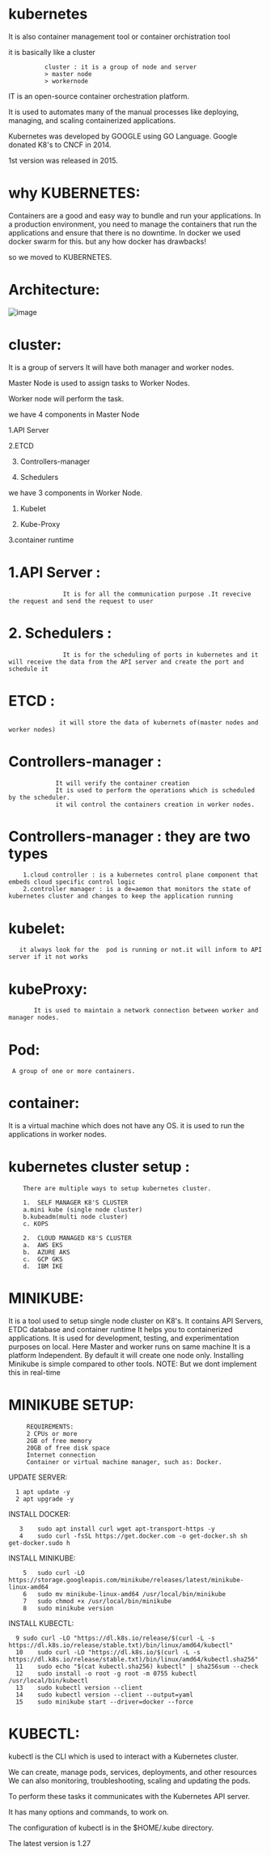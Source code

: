 # kubernetes
It is also container management tool or container orchistration tool

it is basically like a cluster

              cluster : it is a group of node and server
              > master node
              > workernode
IT is an open-source container orchestration platform.

It is used to automates many of the manual processes like deploying, managing, and scaling containerized applications.

Kubernetes was developed by GOOGLE using GO Language. Google donated K8's to CNCF in 2014.

1st version was released in 2015.

# why KUBERNETES:
   Containers are a good and easy way to bundle and run your applications. In a production environment, you need to manage the containers that run the applications and ensure that there is no downtime. In docker we used docker swarm for this. but any how docker has drawbacks!

so we moved to KUBERNETES.

# Architecture:
![image](https://github.com/user-attachments/assets/5cea0150-c614-4620-ae63-6d08b203c2b8)

# cluster:
It is a group of servers It will have both manager and worker nodes.

Master Node is used to assign tasks to Worker Nodes.

Worker node will perform the task.

we have 4 components in Master Node

1.API Server

2.ETCD

3. Controllers-manager
  
4. Schedulers

we have 3 components in Worker Node.

1.	Kubelet
	
2.	Kube-Proxy
	
3.container runtime

# 1.API Server :

                   It is for all the communication purpose .It revecive the request and send the request to user

# 2. Schedulers :
                
                   It is for the scheduling of ports in kubernetes and it will receive the data from the API server and create the port and schedule it

# ETCD : 
                  it will store the data of kubernets of(master nodes and worker nodes)

# Controllers-manager :
                 It will verify the container creation
                 It is used to perform the operations which is scheduled by the scheduler.
                 it wil control the containers creation in worker nodes.

# Controllers-manager : they are two types 
        1.cloud controller : is a kubernetes control plane component that embeds cloud specific control logic
        2.controller manager : is a de=aemon that monitors the state of kubernetes cluster and changes to keep the application running

# kubelet:  

       it always look for the  pod is running or not.it will inform to API server if it not works

# kubeProxy:

           It is used to maintain a network connection between worker and manager nodes.


# Pod:
     A group of one or more containers.

# container:

It is a virtual machine which does not have any OS. it is used to run the applications in worker nodes.

# kubernetes cluster setup  :

        There are multiple ways to setup kubernetes cluster.

        1.	SELF MANAGER K8'S CLUSTER
        a.mini kube (single node cluster) 
        b.kubeadm(multi node cluster)
        c. KOPS

        2.	CLOUD MANAGED K8'S CLUSTER
        a.	AWS EKS
        b.	AZURE AKS
        c.	GCP GKS
        d.	IBM IKE

# MINIKUBE:

It is a tool used to setup single node cluster on K8's.
It contains API Servers, ETDC database and container runtime It helps you to containerized applications.
It is used for development, testing, and experimentation purposes on local.
Here Master and worker runs on same machine It is a platform Independent.
By default it will create one node only.
Installing Minikube is simple compared to other tools. NOTE: But we dont implement this in real-time

# MINIKUBE SETUP:

         REQUIREMENTS:
         2 CPUs or more
         2GB of free memory 
         20GB of free disk space 
         Internet connection
         Container or virtual machine manager, such as: Docker.


UPDATE SERVER:	

      1	apt update -y
      2	apt upgrade -y
     
INSTALL DOCKER: 

       3	sudo apt install curl wget apt-transport-https -y
       4	sudo curl -fsSL https://get.docker.com -o get-docker.sh sh get-docker.sudo h
       
INSTALL MINIKUBE:	

        5	sudo curl -LO https://storage.googleapis.com/minikube/releases/latest/minikube-linux-amd64
        6	sudo mv minikube-linux-amd64 /usr/local/bin/minikube
        7	sudo chmod +x /usr/local/bin/minikube
        8	sudo minikube version
        
INSTALL KUBECTL: 

      9	sudo curl -LO "https://dl.k8s.io/release/$(curl -L -s https://dl.k8s.io/release/stable.txt)/bin/linux/amd64/kubectl"
      10	sudo curl -LO "https://dl.k8s.io/$(curl -L -s https://dl.k8s.io/release/stable.txt)/bin/linux/amd64/kubectl.sha256"
      11	sudo echo "$(cat kubectl.sha256) kubectl" | sha256sum --check
      12	sudo install -o root -g root -m 0755 kubectl /usr/local/bin/kubectl
      13	sudo kubectl version --client
      14	sudo kubectl version --client --output=yaml
      15	sudo minikube start --driver=docker --force

# KUBECTL:

kubectl is the CLI which is used to interact with a Kubernetes cluster.

We can create, manage pods, services, deployments, and other resources We can also monitoring, troubleshooting, scaling and updating the pods.

To perform these tasks it communicates with the Kubernetes API server.

It has many options and commands, to work on.

The configuration of kubectl is in the $HOME/.kube directory. 

The latest version is 1.27
